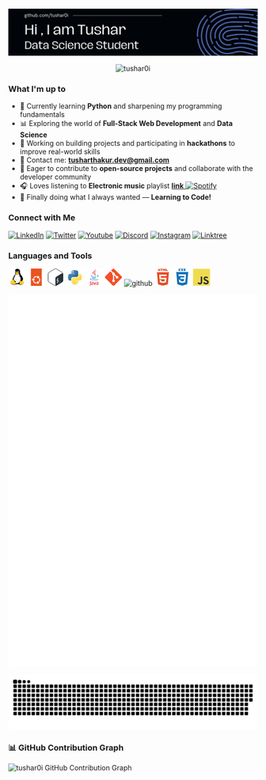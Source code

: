 <a href="https://linkedin.com/in/tushar0i" target="_blank"><img src="assets/01header.png" alt="LinkedIn"/></a>

<p align="center">
  <img src="https://komarev.com/ghpvc/?username=tushar0i&label=Profile%20views&color=blueviolet&style=for-the-badge" alt="tushar0i" />
</p>

### What I'm up to

- 🔭 Currently learning **Python** and sharpening my programming fundamentals
- 📊 Exploring the world of **Full-Stack Web Development** and **Data Science**
- 🧰 Working on building projects and participating in **hackathons** to improve real-world skills
- 💌 Contact me: **tusharthakur.dev@gmail.com**
- 🤝 Eager to contribute to **open-source projects** and collaborate with the developer community
- 🎧 Loves listening to **Electronic music** playlist <a href = "https://open.spotify.com/playlist/3FfKU1bZ93lD95OD7ofamo?si=ZxhcV5O3Qz264TuoIq8Zew">**link** <img src="https://upload.wikimedia.org/wikipedia/commons/8/84/Spotify_icon.svg" alt="Spotify" height="16" width="16" /> </a>
- 🌟 Finally doing what I always wanted — **Learning to Code!**
  
<h3 align="left">Connect with Me</h3>
<p align="left">
  <a href="https://linkedin.com/in/tushar0i" target="_blank"><img src="https://www.svgrepo.com/show/475661/linkedin-color.svg" alt="LinkedIn" height="30" width="40" /></a>
  <a href="https://twitter.com/tushar0i" target="_blank"><img src="https://raw.githubusercontent.com/rahuldkjain/github-profile-readme-generator/master/src/images/icons/Social/twitter.svg" height="30" width="40" alt="Twitter" /></a>
  <a href="https://www.youtube.com/@tusharzeroi" target="_blank"><img src="https://upload.wikimedia.org/wikipedia/commons/0/09/YouTube_full-color_icon_%282017%29.svg" alt="Youtube" height="27" width="36" /></a>
  <a href="https://discord.com/invite/8WTNGvJqU3" target="_blank"><img src="https://www.svgrepo.com/show/353655/discord-icon.svg" alt="Discord" height="30" width="40" /></a>
  <a href="https://www.instagram.com/tusharzeroi" target="_blank"><img src="https://www.svgrepo.com/show/13639/instagram.svg" alt="Instagram" height="30" width="40" /></a>
  <a href="https://linktr.ee/tushar0i" target="_blank"><img src="https://assets.production.linktr.ee/profiles/_next/static/logo-assets/apple-icon-180x180.png" alt="Linktree" height="30" width="30" /></a>

</p>

<!--  <h3 align="left">Coding Profiles</h3>
<p align="left">
  <a href="https://www.codechef.com/users/tushar0i" target="_blank"><img src="https://avatars.githubusercontent.com/u/11960354?v=4" alt="Codechef" height="30" width="40" /></a>
  <a href="https://www.leetcode.com/tushar0i" target="_blank"><img src="https://raw.githubusercontent.com/rahuldkjain/github-profile-readme-generator/master/src/images/icons/Social/leet-code.svg" alt="Leetcode" height="30" width="40" /></a>
  <a href="https://codeforces.com/profile/tushar0i" target="_blank"><img src="https://raw.githubusercontent.com/rahuldkjain/github-profile-readme-generator/master/src/images/icons/Social/codeforces.svg" alt="Codeforces" height="30" width="40" /></a>
  <a href="https://auth.geeksforgeeks.org/user/tushar0i" target="_blank"><img src="https://raw.githubusercontent.com/rahuldkjain/github-profile-readme-generator/master/src/images/icons/Social/geeks-for-geeks.svg" alt="GeeksforGeeks" height="30" width="40" /></a>
</p> -->

<h3 align="left">Languages and Tools</h3>
<p align="left">
<!-- <p align="left">
  <a href="https://skillicons.dev">
    <img src="https://skillicons.dev/icons?i=linux,ubuntu,bash,git,github,python,java,html,css,js" height="35px" />
  </a>
</p> -->
 <img src="https://github.com/devicons/devicon/blob/master/icons/linux/linux-original.svg" alt="linux" width="35" height="35"/>
 <img src="https://github.com/devicons/devicon/blob/master/icons/ubuntu/ubuntu-original.svg" alt="ubuntu" width="35" height="35"/>
 <img src="https://github.com/devicons/devicon/blob/master/icons/bash/bash-original.svg" alt="bash" width="35" height="35"/>
<img src="https://github.com/devicons/devicon/blob/master/icons/python/python-original.svg" alt="Python" width="35" height="35"/>
<img src="https://github.com/devicons/devicon/blob/master/icons/java/java-original-wordmark.svg" alt="java" width="35" height="35"/>
<img src="https://github.com/devicons/devicon/blob/master/icons/git/git-original.svg" alt="git" width="35" height="35"/>
<img src="https://upload.wikimedia.org/wikipedia/commons/a/ae/Github-desktop-logo-symbol.svg" alt="github" width="35" height="35"/>
<img src="https://github.com/devicons/devicon/blob/master/icons/html5/html5-plain-wordmark.svg" alt="html5" width="35" height="35"/>
<img src="https://github.com/devicons/devicon/blob/master/icons/css3/css3-plain-wordmark.svg" alt="css3" width="35" height="35"/>
<img src="https://raw.githubusercontent.com/devicons/devicon/master/icons/javascript/javascript-original.svg" alt="javascript" width="35" height="35"/>




<!--<p><img align="left" src="https://github-readme-stats.vercel.app/api/top-langs?username=tushar0i&show_icons=true&locale=en&layout=compact&hide_border=true&theme=vision-friendly-dark" alt="tushar0i" /></p>

<p>&nbsp;<img align="center" src="https://github-readme-stats.vercel.app/api?username=tushar0i&show_icons=true&locale=en&theme=chartreuse-dark&hide_border=true" alt="tushar0i" /></p> -->
![metric](https://github.com/Tushar0i/Tushar0i/blob/main/github-metrics.svg)

![snake gif](https://github.com/Tushar0i/Tushar0i/blob/output/github-snake-dark.svg)


### 📊 GitHub Contribution Graph
<p align="left">
  <img src="https://github-readme-activity-graph.vercel.app/graph?username=tushar0i&theme=github-compact&area=true&hide_border=true" alt="tushar0i GitHub Contribution Graph" width="900p"/>
</p>




